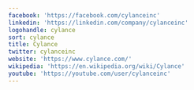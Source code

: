 ```yaml
---
facebook: 'https://facebook.com/cylanceinc'
linkedin: 'https://linkedin.com/company/cylanceinc'
logohandle: cylance
sort: cylance
title: Cylance
twitter: cylanceinc
website: 'https://www.cylance.com/'
wikipedia: 'https://en.wikipedia.org/wiki/Cylance'
youtube: 'https://youtube.com/user/cylanceinc'
---
```

